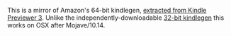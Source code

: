 This is a mirror of Amazon's 64-bit kindlegen, [extracted from Kindle Previewer 3](https://www.literatureandlatte.com/forum/viewtopic.php?p=284621#p284621). Unlike the independently-downloadable [32-bit kindlegen](https://smile.amazon.com/gp/feature.html?ie=UTF8&docId=1000765211&sa-no-redirect=1) this works on OSX after Mojave/10.14. 

